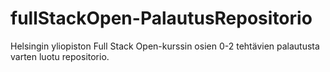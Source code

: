 # fullStackOpen-PalautusRepositorio

Helsingin yliopiston Full Stack Open-kurssin osien 0-2 tehtävien palautusta varten luotu repositorio.
